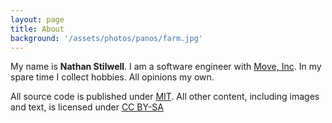 ```yaml
---
layout: page
title: About
background: '/assets/photos/panos/farm.jpg'
---
```


My name is **Nathan Stilwell**. I am a software engineer with [Move, Inc](https://www.move.com/). In my spare time I collect hobbies. All opinions my own.

All source code is published under [MIT](/mit). All other content, including images and text, is licensed under [CC BY-SA](http://creativecommons.org/licenses/by-sa/4.0/)